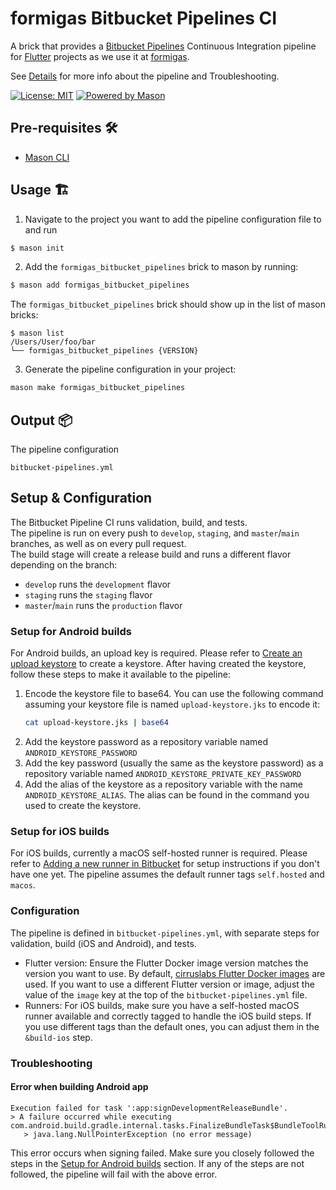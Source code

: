 # formigas Bitbucket Pipelines CI
A brick that provides a [Bitbucket Pipelines][bitbucket_pipelines_link] Continuous Integration pipeline for [Flutter][flutter_link] projects as we use it at [formigas][formigas_link].  

See [Details](#bitbucket-pipeline-ci) for more info about the pipeline and Troubleshooting.

[![License: MIT][license_badge]][license_link]
[![Powered by Mason][mason_badge]][mason_link]


## Pre-requisites 🛠️

- [Mason CLI][mason_cli_link]

## Usage 🏗️

1. Navigate to the project you want to add the pipeline configuration file to and run
```sh
$ mason init
```
2. Add the `formigas_bitbucket_pipelines` brick to mason by running:
```sh
$ mason add formigas_bitbucket_pipelines
```
The `formigas_bitbucket_pipelines` brick should show up in the list of mason bricks:

```
$ mason list
/Users/User/foo/bar
└── formigas_bitbucket_pipelines {VERSION}
```
3. Generate the pipeline configuration in your project:
```sh
mason make formigas_bitbucket_pipelines
```
## Output 📦
The pipeline configuration
```
bitbucket-pipelines.yml
```

## Setup & Configuration
The Bitbucket Pipeline CI runs validation, build, and tests.  
The pipeline is run on every push to `develop`, `staging`, and `master`/`main` branches, as well as on every pull request.  
The build stage will create a release build and runs a different flavor depending on the branch:  
- `develop` runs the `development` flavor
- `staging` runs the `staging` flavor
- `master`/`main` runs the `production` flavor

### Setup for Android builds
For Android builds, an upload key is required. Please refer to [Create an upload keystore](https://docs.flutter.dev/deployment/android#create-an-upload-keystore) to create a keystore. After having created the keystore, follow these steps to make it available to the pipeline:
1. Encode the keystore file to base64. You can use the following command assuming your keystore file is named `upload-keystore.jks` to encode it:
    ```sh
    cat upload-keystore.jks | base64
    ```
2. Add the keystore password as a repository variable named `ANDROID_KEYSTORE_PASSWORD`
3. Add the key password (usually the same as the keystore password) as a repository variable named `ANDROID_KEYSTORE_PRIVATE_KEY_PASSWORD`
4. Add the alias of the keystore as a repository variable with the name `ANDROID_KEYSTORE_ALIAS`. The alias can be found in the command you used to create the keystore.

### Setup for iOS builds
For iOS builds, currently a macOS self-hosted runner is required. Please refer to [Adding a new runner in Bitbucket](https://support.atlassian.com/bitbucket-cloud/docs/adding-a-new-runner-in-bitbucket/) for setup instructions if you don't have one yet. The pipeline assumes the default runner tags `self.hosted` and `macos`.

### Configuration
The pipeline is defined in `bitbucket-pipelines.yml`, with separate steps for validation, build (iOS and Android), and tests.
- Flutter version: Ensure the Flutter Docker image version matches the version you want to use. By default, [cirruslabs Flutter Docker images](https://github.com/cirruslabs/docker-images-flutter/pkgs/container/flutter) are used. If you want to use a different Flutter version or image, adjust the value of the `image` key at the top of the `bitbucket-pipelines.yml` file. 
- Runners: For iOS builds, make sure you have a self-hosted macOS runner available and correctly tagged to handle the iOS build steps. If you use different tags than the default ones, you can adjust them in the `&build-ios` step.

### Troubleshooting
#### Error when building Android app
```
Execution failed for task ':app:signDevelopmentReleaseBundle'.
> A failure occurred while executing com.android.build.gradle.internal.tasks.FinalizeBundleTask$BundleToolRunnable
   > java.lang.NullPointerException (no error message)
```
This error occurs when signing failed. Make sure you closely followed the steps in the [Setup for Android builds](#setup-for-android-builds) section. If any of the steps are not followed, the pipeline will fail with the above error.

[license_badge]: https://img.shields.io/badge/license-MIT-blue.svg
[license_link]: https://opensource.org/licenses/MIT
[formigas_link]: https://formigas.io
[mason_link]: https://github.com/felangel/mason
[mason_cli_link]: https://github.com/felangel/mason/tree/master/packages/mason_cli
[mason_badge]: https://img.shields.io/endpoint?url=https%3A%2F%2Ftinyurl.com%2Fmason-badge
[flutter_link]:https://flutter.dev/
[bitbucket_pipelines_link]: https://www.atlassian.com/software/bitbucket/features/pipelines
